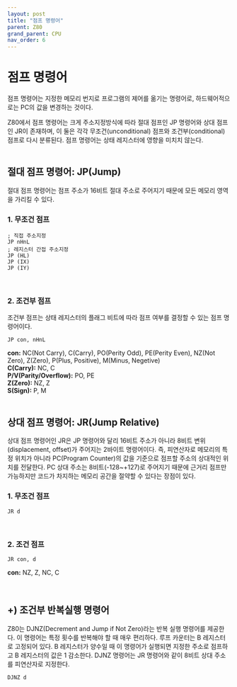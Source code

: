 ```yaml
---
layout: post
title: "점프 명령어"
parent: Z80
grand_parent: CPU
nav_order: 6
---
```


# 점프 명령어
점프 명령어는 지정한 메모리 번지로 프로그램의 제어를 옮기는 명령어로, 하드웨어적으로는 PC의 값을 변경하는 것이다.  
  
Z80에서 점프 명령어는 크게 주소지정방식에 따라 절대 점프인 JP 명령어와 상대 점프인 JR이 존재하며, 이 둘은 각각 무조건(unconditional) 점프와 조건부(conditional) 점프로 다시 분류된다. 점프 명령어는 상태 레지스터에 영향을 미치치 않는다.  
<br>
  
## 절대 점프 명령어: JP(Jump)
절대 점프 명령어는 점프 주소가 16비트 절대 주소로 주어지기 때문에 모든 메모리 영역을 가리킬 수 있다.

### 1. 무조건 점프
```
; 직접 주소지정
JP nHnL
; 레지스터 간접 주소지정
JP (HL)
JP (IX)
JP (IY)
```
<br>
  
### ​2. 조건부 점프
조건부 점프는 상태 레지스터의 플래그 비트에 따라 점프 여부를 결정할 수 있는 점프 명령어이다.  
```
JP con, nHnL
```
**con:** NC(Not Carry), C(Carry), PO(Perity Odd), PE(Perity Even), NZ(Not Zero), Z(Zero), P(Plus, Positive), M(Minus, Negetive)  
**C(Carry):** NC, C  
**P/V(Parity/Overflow):** PO, PE  
**Z(Zero):** NZ, Z  
**S(Sign):** P, M  
<br>
  

## 상대 점프 명령어: JR(Jump Relative)
상대 점프 명령어인 JR은 JP 명령어와 달리 16비트 주소가 아니라 8비트 변위(displacement, offset)가 주어지는 2바이트 명령어이다. 즉, 피연산자로 메모리의 특정 위치가 아니라 PC(Program Counter)의 값을 기준으로 점프할 주소의 상대적인 위치를 전달한다. PC 상대 주소는 8비트(-128~+127)로 주어지기 때문에 근거리 점프만 가능하지만 코드가 차지하는 메모리 공간을 절약할 수 있다는 장점이 있다.  
  
### 1. 무조건 점프
```
JR d
```
​<br>
  
### 2. 조건 점프
```
JR con, d
```
**con:** NZ, Z, NC, C  
  
<br>
  
## +) 조건부 반복실행 명령어
Z80는 DJNZ(Decrement and Jump if Not Zero)라는 반복 실행 명령어를 제공한다. 이 명령어는 특정 횟수를 반복해야 할 때 매우 편리하다. 루프 카운터는 B 레지스터로 고정되어 있다. B 레지스터가 양수일 때 이 명령어가 실행되면 지정한 주소로 점프하고 B 레지스터의 값은 1 감소한다. DJNZ 명령어는 JR 명령어와 같이 8비트 상대 주소를 피연산자로 지정한다.  
  
```
DJNZ d
```
